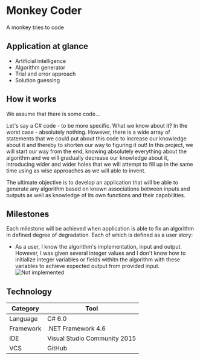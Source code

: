 # Monkey Coder
A monkey tries to code

## Application at glance
 - Artificial intelligence
 - Algorithm generator
 - Trial and error approach
 - Solution guessing

## How it works
We assume that there is some code...

Let's say a C# code - to be more specific. What we know about it? In the worst case - absolutely nothing. However, there is a wide array of statements that we could put about this code to increase our knowledge about it and thereby to shorten our way to figuring it out! In this project, we will start our way from the end, knowing absolutely everything about the algorithm and we will gradually decrease our knowledge about it, introducing wider and wider holes that we will attempt to fill up in the same time using as wise approaches as we will able to invent.

The ultimate objective is to develop an application that will be able to generate any algorithm based on known associations between inputs and outputs as well as knowledge of its own functions and their capabilities.

## Milestones
Each milestone will be achieved when application is able to fix an algorithm in defined degree of degradation. Each of which is defined as a user story:
 - As a user, I know the algorithm's implementation, input and output. However, I was given several integer values and I don't know how to initialize integer variables or fields withitn the algorithm with these variables to achieve expected output from provided input. ![Not implemented][X]

[X]: http://www.saudigazette.com.sa/images/red-x.png

## Technology
Category|Tool
---|---
Language|C# 6.0
Framework|.NET Framework 4.6
IDE|Visual Studio Community 2015
VCS|GitHub
